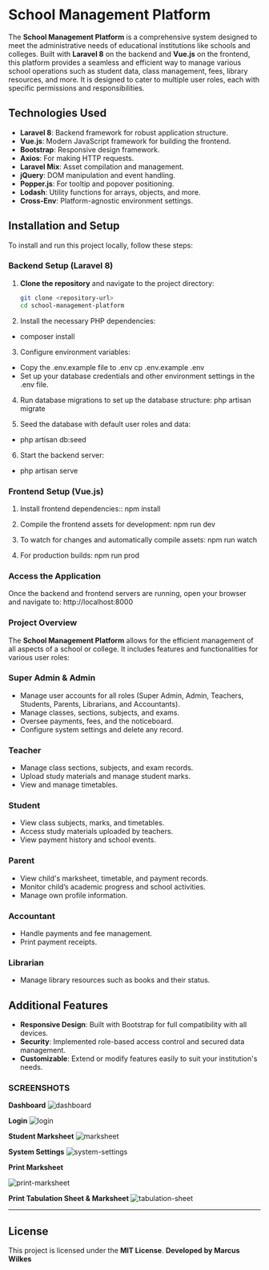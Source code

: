 # School Management Platform

The **School Management Platform** is a comprehensive system designed to meet the administrative needs of educational institutions like schools and colleges. Built with **Laravel 8** on the backend and **Vue.js** on the frontend, this platform provides a seamless and efficient way to manage various school operations such as student data, class management, fees, library resources, and more. It is designed to cater to multiple user roles, each with specific permissions and responsibilities.

## Technologies Used

- **Laravel 8**: Backend framework for robust application structure.
- **Vue.js**: Modern JavaScript framework for building the frontend.
- **Bootstrap**: Responsive design framework.
- **Axios**: For making HTTP requests.
- **Laravel Mix**: Asset compilation and management.
- **jQuery**: DOM manipulation and event handling.
- **Popper.js**: For tooltip and popover positioning.
- **Lodash**: Utility functions for arrays, objects, and more.
- **Cross-Env**: Platform-agnostic environment settings.

## Installation and Setup

To install and run this project locally, follow these steps:

### Backend Setup (Laravel 8)

1. **Clone the repository** and navigate to the project directory:
   ```bash
   git clone <repository-url>
   cd school-management-platform
   ```
2. Install the necessary PHP dependencies:
  - composer install

3. Configure environment variables:
  - Copy the .env.example file to .env
    cp .env.example .env
  - Set up your database credentials and other environment settings in the .env file.

4. Run database migrations to set up the database structure:
   php artisan migrate

5. Seed the database with default user roles and data:
  - php artisan db:seed
6. Start the backend server:
  - php artisan serve

### Frontend Setup (Vue.js)

1. Install frontend dependencies::
  npm install

2. Compile the frontend assets for development:
  npm run dev

3. To watch for changes and automatically compile assets:
   npm run watch

4. For production builds:
   npm run prod

### Access the Application
   Once the backend and frontend servers are running, open your browser and navigate to:
   http://localhost:8000

### Project Overview

The **School Management Platform** allows for the efficient management of all aspects of a school or college. It includes features and functionalities for various user roles:

### Super Admin & Admin

- Manage user accounts for all roles (Super Admin, Admin, Teachers, Students, Parents, Librarians, and Accountants).
- Manage classes, sections, subjects, and exams.
- Oversee payments, fees, and the noticeboard.
- Configure system settings and delete any record.

### Teacher

- Manage class sections, subjects, and exam records.
- Upload study materials and manage student marks.
- View and manage timetables.

### Student

- View class subjects, marks, and timetables.
- Access study materials uploaded by teachers.
- View payment history and school events.

### Parent

- View child's marksheet, timetable, and payment records.
- Monitor child’s academic progress and school activities.
- Manage own profile information.

### Accountant

- Handle payments and fee management.
- Print payment receipts.

### Librarian

- Manage library resources such as books and their status.

## Additional Features

- **Responsive Design**: Built with Bootstrap for full compatibility with all devices.
- **Security**: Implemented role-based access control and secured data management.
- **Customizable**: Extend or modify features easily to suit your institution's needs.

### SCREENSHOTS 

**Dashboard**
<img src="https://i.ibb.co/D4T0z6T/dashboard.png" alt="dashboard" border="0">

**Login**
<img src="https://i.ibb.co/Rh1Bfwk/login.png" alt="login" border="0">

**Student Marksheet**
<img src="https://i.ibb.co/GCgv5ZR/marksheet.png" alt="marksheet" border="0">

**System Settings**
<img src="https://i.ibb.co/Kmrhw69/system-settings.png" alt="system-settings" border="0">

**Print Marksheet**
<div style="clear: both"> </div>
<img src="https://i.ibb.co/5c1GHCj/capture-20210530-115521-crop.png" alt="print-marksheet">

**Print Tabulation Sheet & Marksheet**
<img src="https://i.ibb.co/QmscPfn/capture-20210530-115802.png" alt="tabulation-sheet" border="0">

<hr />  

## License
This project is licensed under the **MIT License**.
**Developed by Marcus Wilkes**

